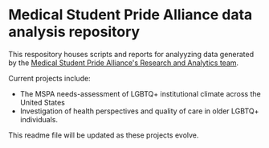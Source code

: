 # Medical Student Pride Alliance data analysis repository 

This respository houses scripts and reports for analyyzing data generated by the [Medical Student Pride Alliance's Research and Analytics team](medpride.org). 

Current projects include: 
* The MSPA needs-assessment of LGBTQ+ institutional climate across the United States
* Investigation of health perspectives and quality of care in older LGBTQ+ individuals. 

This readme file will be updated as these projects evolve. 
